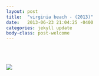 ```yaml
---
layout: post
title:  "virginia beach - (2013)"
date:   2013-06-23 21:04:25 -0400
categories: jekyll update
body-class: post-welcome
---
```

<br>
<p> </p>
<br>
<div class="img_row">
<img src="{{ site.baseurl }}/img/beach.jpg">
</div>

<br>
